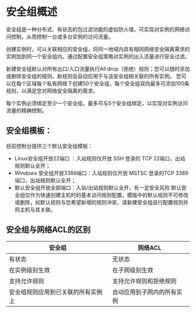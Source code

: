# 安全组概述
安全组是一种分布式、有状态的包过滤功能的虚拟防火墙，可实现对实例的网络访问控制，从而控制一台或多台实例的访问流量。

创建实例时，可以关联相应的安全组，将同一地域内具有相同网络安全隔离需求的实例加到同一个安全组内。通过配置安全组策略对实例的出入流量进行安全过滤。

新建安全组默认对所有出口/入口流量执行All drop（拒绝）规则；您可以随时添加或删除安全组的规则，新规则会自动应用于与该安全组相关联的所有实例。
您可以在每个区域每个私有网络下创建50个安全组，每个安全组双向最多可添加100条规则，以满足您对网络安全隔离的需求。

每个实例必须绑定至少一个安全组，最多可与5个安全组绑定，以实现对实例访问流量的精确控制。
 
## 安全组模板：
目前控制台提供三个默认安全组模板：
* Linux安全组开放22端口 ：入站规则仅开放 SSH 登录的 TCP 22端口，出站规则默认全开；
* Windows 安全组开放3389端口：入站规则仅开放 MSTSC 登录的TCP 3389端口，出站规则默认全开；
* 默认安全组开放全部端口：入站/出站规则默认全开，有一定安全风险
默认安全组仅作为快速创建主机时的基本访问规则配置，模版中的默认规则不可修改或删除，如默认规则与您希望新增的规则冲突，请新建安全组自行配置规则并将主机与其关联。

## 安全组与网络ACL的区别

|   **安全组**  |  **网络ACL**   |
| --- | --- |
|  有状态   |  无状态   |
|  在实例级别生效   |  在子网级别生效   |
|   支持允许规则  |   支持允许规则和拒绝规则  |
|   安全组规则应用到已关联的所有实例上  |  自动应用到子网内的所有实例   |